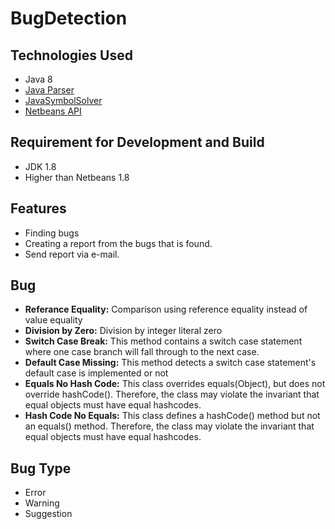 # BugDetection

## Technologies Used

- Java 8
- [Java Parser](https://github.com/javaparser/javaparser)
- [JavaSymbolSolver](https://github.com/javaparser/javasymbolsolver)
- [Netbeans API](http://bits.netbeans.org/dev/javadoc/)

## Requirement for Development and Build

- JDK 1.8
- Higher than Netbeans 1.8

## Features
- Finding bugs
- Creating a report from the bugs that is found.
- Send report via e-mail.

## Bug

- **Referance Equality:** Comparison using reference equality instead of value equality
- **Division by Zero:** Division by integer literal zero
- **Switch Case Break:** This method contains a switch case statement where one case branch will fall through to the next case.
- **Default Case Missing:** This method detects a switch case statement's default case is implemented or not
- **Equals No Hash Code:** This class overrides equals(Object), but does not override hashCode().  Therefore, the class may violate the invariant that equal objects must have equal hashcodes.
- **Hash Code No Equals:** This class defines a hashCode() method but not an equals() method.  Therefore, the class may violate the invariant that equal objects must have equal hashcodes.

## Bug Type

- Error
- Warning
- Suggestion

